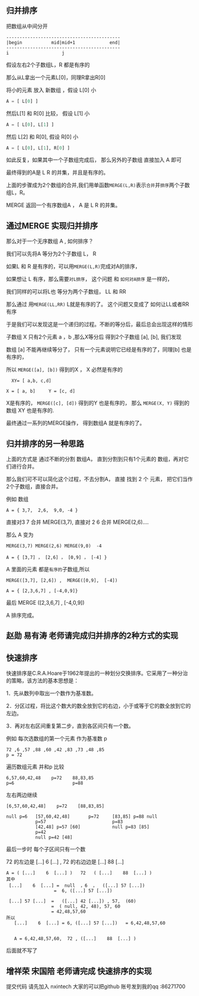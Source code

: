 归并排序
-------

把数组从中间分开
```
-------------------------------------------
|begin           mid|mid+1             end|
-------------------------------------------
i                    j
```
假设左右2个子数组L，R 都是有序的

那么从L拿出一个元素L[0]，同理R拿出R[0]

将小的元素 放入 新数组 ，假设 L[0] 小
```python
A = [ L[0] ]
```
然后L[1] 和 R[0]  比较， 假设 L[1] 小
```python
A = [ L[0], L[1] ]
```
然后 L[2] 和 R[0], 假设 R[0] 小

```python
A = [ L[0], L[1], R[0] ]
```

如此反复，如果其中一个子数组完成后， 那么另外的子数组 直接加入 A 即可

最终得到的A是 L R 的并集，并且是有序的。

上面的步骤成为2个数组的合并,我们用单函数`MERGE(L,R)`表示`合并`并`排序`两个子数组L，R。

MERGE 返回一个有序数组A ， A 是 L R 的并集。 

通过MERGE 实现归并排序
----------

那么对于一个无序数组 A , 如何排序？

我们可以先将A 等分为2个子数组 L， R

如果L 和 R 是有序的，可以用`MERGE(L,R)`完成对A的排序，

如果想让 L 有序，那么需要`对L排序`， 这个问题 和 `如何对A排序` 是一样的，

我们同样的可以将L也 等分为两个子数组，  LL  和 RR

那么通过 用`MERGE(LL,RR)` L就是有序的了。 这个问题又变成了 如何让LL或者RR有序

于是我们可以发现这是一个递归的过程。不断的等分后，最后总会出现这样的情形

子数组 X 只有2个元素 a ，b  ,那么X等分后 得到2个子数组 [a], [b], 我们发现

数组 [a] 不能再继续等分了， 只有一个元素说明它已经是有序的了，同理[b] 也是有序的，

所以 `MERGE([a], [b])` 得到的X ， X 必然是有序的

```
  XY= [ a,b, c,d]

X = [ a, b]     Y = [c, d]

```
X是有序的，  `MERGE([c], [d])` 得到的Y 也是有序的， 那么  `MERGE(X, Y)` 得到的 数组 XY 也是有序的.

最终通过一系列的MERGE操作， 得到数组A 就是有序的了。



归并排序的另一种思路
-----------

上面的方式是 通过不断的分割 数组A， 直到分割到只有1个元素的 数组，再对它们进行合并。

那么我们可不可以简化这个过程，不去分割A， 直接 找到 2 个 元素， 把它们当作 2个子数组，直接合并。

例如 数组 
```
A = { 3,7,  2,6,  9,0, -4 }
```
直接对3 7 合并 MERGE(3,7), 直接对 2 6 合并 MERGE(2,6)....

那么 A 变为
```
MERGE(3,7) MERGE(2,6) MERGE(9,0)  -4 

A = { [3,7] ， [2,6] ， [0,9] ， [-4] }
```
A 里面的元素 都是`有序的`子数组,所以
```
MERGE([3,7], [2,6]) ,  MERGE([0,9],  [-4])

A = { [2,3,6,7] , [-4,0,9]}
```
最后 MERGE ([2,3,6,7] , [-4,0,9])

A 排序完成。

赵勋 易有涛 老师请完成归并排序的2种方式的实现
-----


快速排序
--------

快速排序是C.R.A.Hoare于1962年提出的一种划分交换排序。它采用了一种分治的策略，该方法的基本思想是：

1．先从数列中取出一个数作为基准数。

2．分区过程，将比这个数大的数全放到它的右边，小于或等于它的数全放到它的左边。

3．再对左右区间重复第二步，直到各区间只有一个数。


例如 每次选数组的第一个元素 作为基准数 p
```
72 ,6 ,57 ,88 ,60 ,42 ,83 ,73 ,48 ,85
p = 72
```
遍历数组元素 并和p 比较
```
6,57,60,42,48    p=72    88,83,85
p=6                      p=88
```
左右两边继续
```
[6,57,60,42,48]    p=72    [88,83,85]

null p=6   [57,60,42,48]       p=72     [83,85] p=88 null
           p=57                         p=83
           [42,48] p=57 [60]            null p=83 [85]
           p=42
           null p=42 [48]    
```
最后一步时 每个子区间只有一个数

72 的左边是   [...]    6  [...]  ,     72 的右边边是   [...]    88  [...] 
```
A = ( [...]    6  [...] )   72   ( [...]    88  [...] )
其中
 [...]    6  [...] =  null  ，6  ，  ([...] 57 [...])
                  =  6, ([...] 57 [...])   
                  
 [...] 57 [...]  =   ([...] 42 [...]) , 57,  (60)
                 =  ( null, 42, 48), 57, 60
                 = 42,48,57,60
所以                 
   [...]    6  [...] = 6, ([...] 57 [...])   = 6,42,48,57,60 
   
   
   A = 6,42,48,57,60,  72 , ([...]    88  [...] )
```
后面就不写了

增祥荣 宋国陪 老师请完成 快速排序的实现
----------------



提交代码 请先加入 nxintech
大家的可以把github 账号发到我的qq :86271700

